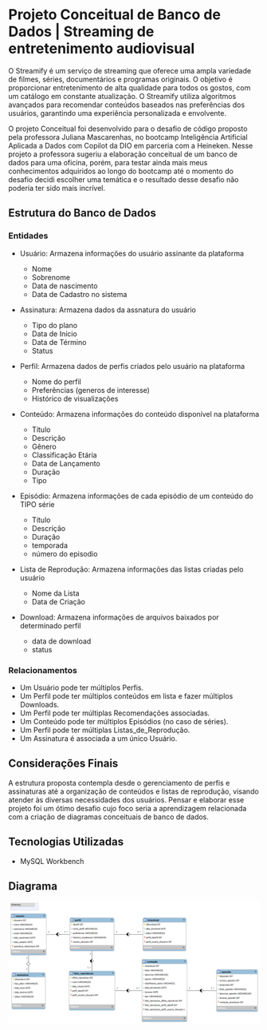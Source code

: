 # Projeto Conceitual de Banco de Dados | Streaming de entretenimento audiovisual

O Streamify é um serviço de streaming que oferece uma ampla variedade de filmes, séries, documentários e programas originais. O objetivo é proporcionar entretenimento de alta qualidade para todos os gostos, com um catálogo em constante atualização. O Streamify utiliza algoritmos avançados para recomendar conteúdos baseados nas preferências dos usuários, garantindo uma experiência personalizada e envolvente.

O projeto Conceitual foi desenvolvido para o desafio de código proposto pela professora Juliana Mascarenhas, no bootcamp Inteligência Artificial Aplicada a Dados com Copilot da DIO em parceria com a Heineken. Nesse projeto a professora sugeriu a elaboração conceitual de um banco de dados para uma oficina, porém, para testar ainda mais meus conhecimentos adquiridos ao longo do bootcamp até o momento do desafio decidi escolher uma temática e o resultado desse desafio não poderia ter sido mais incrível.


## Estrutura do Banco de Dados

### Entidades

- Usuário: Armazena informações do usuário assinante da plataforma
  - Nome
  - Sobrenome
  - Data de nascimento
  - Data de Cadastro no sistema

- Assinatura: Armazena dados da assnatura do usuário
  - Tipo do plano
  - Data de Início
  - Data de Término
  - Status
  
- Perfil: Armazena dados de perfis criados pelo usuário na plataforma
  - Nome do perfil
  - Preferências (generos de interesse)
  - Histórico de visualizações

- Conteúdo: Armazena informações do conteúdo disponível na plataforma
  - Título
  - Descrição
  - Gênero
  - Classificação Etária
  - Data de Lançamento
  - Duração
  - Tipo

- Episódio: Armazena informações de cada episódio de um conteúdo do TIPO série
  - Título
  - Descrição
  - Duração
  - temporada
  - número do episodio

- Lista de Reprodução: Armazena informações das listas criadas pelo usuário 
  - Nome da Lista
  - Data de Criação

- Download: Armazena informações de arquivos baixados por determinado perfil
  - data de download
  - status


### Relacionamentos

- Um Usuário pode ter múltiplos Perfis.
- Um Perfil pode ter múltiplos conteúdos em lista e fazer múltiplos Downloads.
- Um Perfil pode ter múltiplas Recomendações associadas.
- Um Conteúdo pode ter múltiplos Episódios (no caso de séries).
- Um Perfil pode ter múltiplas Listas_de_Reprodução.
- Um Assinatura é associada a um único Usuário.


## Considerações Finais

A estrutura proposta contempla desde o gerenciamento de perfis e assinaturas até a organização de conteúdos e listas de reprodução, visando atender às diversas necessidades dos usuários. Pensar e elaborar esse projeto foi um ótimo desafio cujo foco seria a aprendizagem relacionada com a criação de diagramas conceituais de banco de dados.


## Tecnologias Utilizadas

- MySQL Workbench

## Diagrama

![Diagrama EER](img/EER-diagram-streaming.png)
